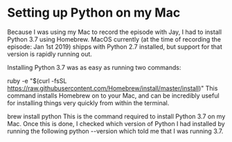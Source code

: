 # Setting up Python on my Mac

Because I was using my Mac to record the episode with Jay, I had to install Python 3.7 using Homebrew. MacOS currently (at the time of recording the episode: Jan 1st 2019) shipps with Python 2.7 installed, but support for that version is rapidly running out.

Installing Python 3.7 was as easy as running two commands:

ruby -e "$(curl -fsSL https://raw.githubusercontent.com/Homebrew/install/master/install)"
This command installs Homebrew on to your Mac, and can be incredibly useful for installing things very quickly from within the terminal.

brew install python
This is the command required to install Python 3.7 on my Mac. Once this is done, I checked which version of Python I had installed by running the following python --version which told me that I was running 3.7.
